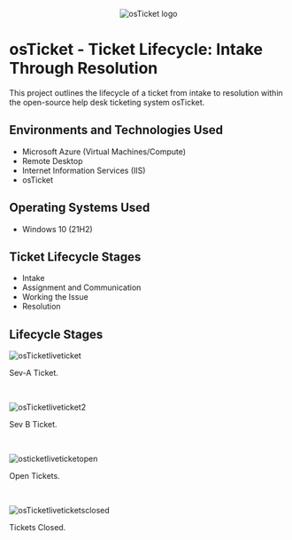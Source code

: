 <p align="center">
<img src="https://i.imgur.com/Clzj7Xs.png" alt="osTicket logo"/>
</p>

<h1>osTicket - Ticket Lifecycle: Intake Through Resolution</h1>
This project outlines the lifecycle of a ticket from intake to resolution within the open-source help desk ticketing system osTicket.<br />



<h2>Environments and Technologies Used</h2>

- Microsoft Azure (Virtual Machines/Compute)
- Remote Desktop
- Internet Information Services (IIS)
- osTicket 

<h2>Operating Systems Used </h2>

- Windows 10</b> (21H2)

<h2>Ticket Lifecycle Stages</h2>

- Intake
- Assignment and Communication
- Working the Issue
- Resolution

<h2>Lifecycle Stages</h2>

<p>

![osTicketliveticket](https://github.com/user-attachments/assets/04ed8777-c1c7-4ee2-b51c-ad217067f121)



</p>
<p>
Sev-A Ticket.
</p>
<br />

<p>

![osTicketliveticket2](https://github.com/user-attachments/assets/bb9d6107-8ad2-4e23-92a8-6f4e1ea9cca6)

</p>
<p>
Sev B Ticket.
</p>
<br />

<p>
  
![osticketliveticketopen](https://github.com/user-attachments/assets/30e8352f-147d-4855-b11e-4b6ef298651a)


</p>
<p>
Open Tickets. 
</p>
<br />

<p>
  
![osTicketliveticketsclosed](https://github.com/user-attachments/assets/2b3a164f-d185-4bdf-89d6-0a622ef87257)


</p>
<p>
Tickets Closed.
